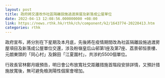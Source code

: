 ```yaml
---
layout: post
title: 政府將交還改作社區隔離設施過渡房屋及新落成公屋單位
date: 2022-04-13 12:08:56.000000000 +08:00
link: https://news.rthk.hk/rthk/ch/component/k2/1643774-20220413.htm
categories: rthk
---
```


政府宣布，將分別在下星期及本月底，先後將在疫情期間改為社區隔離設施過渡房屋項目及新落成公屋單位交還，涉及粉嶺皇后山邨第1座及第7座、荔景邨恒景樓、元朗東頭的「同心村」及錦田「江夏圍村」，共涉約5500個單位。

行政長官林鄭月娥預告，明日會公布放寬社交距離措施首階段安排詳情，又預計措施放寬後，無可避免檢測陽性個案會增加。
